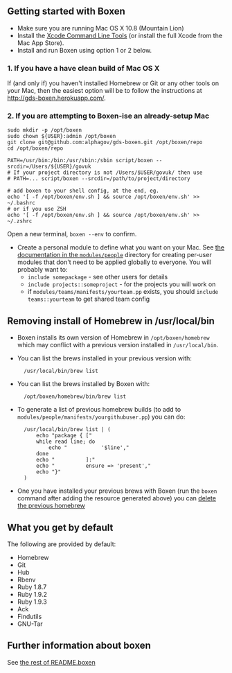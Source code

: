 ## Getting started with Boxen

- Make sure you are running Mac OS X 10.8 (Mountain Lion)
- Install the [Xcode Command Line Tools][xcode-cli] (or install the full Xcode
  from the Mac App Store).
- Install and run Boxen using option 1 or 2 below.

[xcode-cli]: https://developer.apple.com/downloads/index.action

### 1. If you have a have clean build of Mac OS X

If (and only if) you haven't installed Homebrew or Git or any other tools on
your Mac, then the easiest option will be to follow the instructions at
http://gds-boxen.herokuapp.com/.

### 2. If you are attempting to Boxen-ise an already-setup Mac

    sudo mkdir -p /opt/boxen
    sudo chown ${USER}:admin /opt/boxen
    git clone git@github.com:alphagov/gds-boxen.git /opt/boxen/repo
    cd /opt/boxen/repo

    PATH=/usr/bin:/bin:/usr/sbin:/sbin script/boxen --srcdir=/Users/${USER}/govuk
    # If your project directory is not /Users/$USER/govuk/ then use
    # PATH=... script/boxen --srcdir=/path/to/project/directory

    # add boxen to your shell config, at the end, eg.
    echo '[ -f /opt/boxen/env.sh ] && source /opt/boxen/env.sh' >> ~/.bashrc
    # or if you use ZSH
    echo '[ -f /opt/boxen/env.sh ] && source /opt/boxen/env.sh' >> ~/.zshrc

Open a new terminal, `boxen --env` to confirm.

- Create a personal module to define what you want on your Mac. See [the
  documentation in the `modules/people`](modules/people/README.md) directory for
  creating per-user modules that don't need to be applied globally to everyone.
  You will probably want to:
  - `include somepackage` - see other users for details
  - `include projects::someproject` - for the projects you will work on
  - if `modules/teams/manifests/yourteam.pp` exists, you should `include
    teams::yourteam` to get shared team config

## Removing install of Homebrew in /usr/local/bin

- Boxen installs its own version of Homebrew in `/opt/boxen/homebrew` which may
  conflict with a previous version installed in `/usr/local/bin`.
- You can list the brews installed in your previous version with:

        /usr/local/bin/brew list

- You can list the brews installed by Boxen with:

        /opt/boxen/homebrew/bin/brew list

- To generate a list of previous homebrew builds (to add to
  `modules/people/manifests/yourgithubuser.pp`) you can do:

        /usr/local/bin/brew list | (
            echo "package { ["
            while read line; do
                echo "           '$line',"
            done
            echo "          ]:"
            echo "          ensure => 'present',"
            echo "}"
        )

- One you have installed your previous brews with Boxen (run the `boxen` command
  after adding the resource generated above) you can [delete the previous
  homebrew](https://gist.github.com/mxcl/1173223)

## What you get by default

The following are provided by default:

* Homebrew
* Git
* Hub
* Rbenv
* Ruby 1.8.7
* Ruby 1.9.2
* Ruby 1.9.3
* Ack
* Findutils
* GNU-Tar

## Further information about boxen

See [the rest of README.boxen](README.boxen.md)

